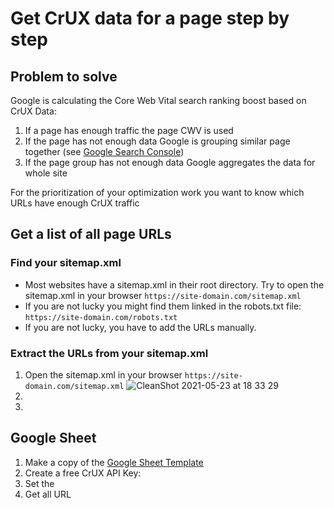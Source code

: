 # Get CrUX data for a page step by step

## Problem to solve

Google is calculating the Core Web Vital search ranking boost based on CrUX Data:

1. If a page has enough traffic the page CWV is used
2. If the page has not enough data Google is grouping similar page together (see [Google Search Console](https://search.google.com/search-console))
3. If the page group has not enough data Google aggregates the data for whole site

For the prioritization of your optimization work you want to know which URLs have enough CrUX traffic


## Get a list of all page URLs

### Find your sitemap.xml

* Most websites have a sitemap.xml in their root directory. Try to open the sitemap.xml in your browser `https://site-domain.com/sitemap.xml`
* If you are not lucky you might find them linked in the robots.txt file: `https://site-domain.com/robots.txt`
* If you are not lucky, you have to add the URLs manually.


### Extract the URLs from your sitemap.xml

1. Open the sitemap.xml in your browser `https://site-domain.com/sitemap.xml`
![CleanShot 2021-05-23 at 18 33 29](https://user-images.githubusercontent.com/21277749/119269027-e3503c00-bbf5-11eb-85aa-3e40f2255197.png)
2. 
3. 




## Google Sheet

1. Make a copy of the [Google Sheet Template](https://docs.google.com/spreadsheets/d/12ufFf92pErPu5jy_vQmLLCkqjse7Sj894Radw6CTxcw/edit?usp=sharing)
2. Create a free CrUX API Key: 
3. Set the 
4. Get all URL
